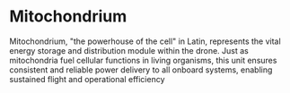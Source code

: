 # Mitochondrium
Mitochondrium, "the powerhouse of the cell" in Latin, represents the vital energy storage and distribution module within the drone. Just as mitochondria fuel cellular functions in living organisms, this unit ensures consistent and reliable power delivery to all onboard systems, enabling sustained flight and operational efficiency
